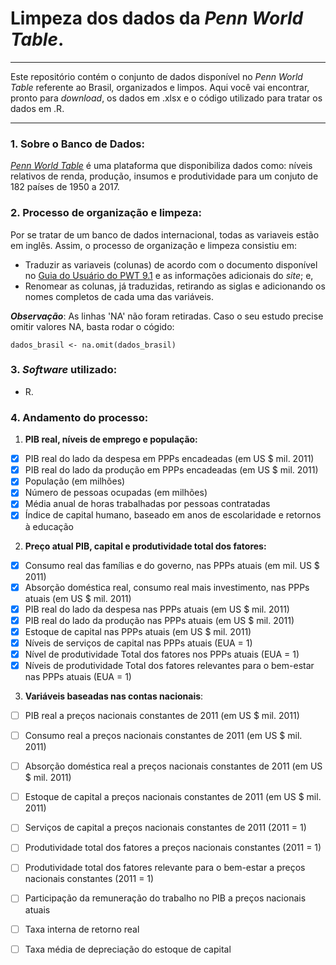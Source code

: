 # Limpeza dos dados da *Penn World Table*.
---

Este repositório contém o conjunto de dados disponível no *Penn World Table* referente ao Brasil, organizados e limpos. Aqui você vai encontrar, pronto para *download*, os dados em .xlsx e o código utilizado para tratar os dados em .R. 

---

### 1. **Sobre o Banco de Dados:**

*[Penn World Table](https://www.rug.nl/ggdc/productivity/pwt/?lang=en)* é uma plataforma que disponibiliza dados como: níveis relativos de renda, produção, insumos e produtividade para um conjuto de 182 países de 1950 a 2017. 

### 2. **Processo de organização e limpeza:**

Por se tratar de um banco de dados internacional, todas as variaveis estão em inglês. Assim, o processo de organização e limpeza consistiu em:

  - Traduzir as variaveis (colunas) de acordo com o documento disponível no [Guia do Usuário do PWT 9.1](https://www.rug.nl/ggdc/docs/pwt91_user_guide_to_data_files.pdf) e as informações adicionais do *site*; e,
  - Renomear as colunas, já traduzidas, retirando as siglas e adicionando os nomes completos de cada uma das variáveis.
  
**_Observação_**: As linhas 'NA' não foram retiradas. Caso o seu estudo precise omitir valores NA, basta rodar o cógido:
  
  ```
  dados_brasil <- na.omit(dados_brasil)
  
  ```
 
### 3. **_Software_ utilizado:**
  - R.

### 4. **Andamento do processo:**

1. **PIB real, níveis de emprego e população:**

- [x] PIB real do lado da despesa em PPPs encadeadas (em US $ mil. 2011)
- [x] PIB real do lado da produção em PPPs encadeadas (em US $ mil. 2011) 
- [x] População (em milhões) 
- [x] Número de pessoas ocupadas (em milhões) 
- [x] Média anual de horas trabalhadas por pessoas contratadas 
- [x] Índice de capital humano, baseado em anos de escolaridade e retornos à educação 

2. **Preço atual PIB, capital e produtividade total dos fatores:**

- [x] Consumo real das famílias e do governo, nas PPPs atuais (em mil. US $ 2011)
- [x] Absorção doméstica real, consumo real mais investimento, nas PPPs atuais (em US $ mil. 2011)
- [x] PIB real do lado da despesa nas PPPs atuais (em US $ mil. 2011)
- [x] PIB real do lado da produção nas PPPs atuais (em US $ mil. 2011)
- [x] Estoque de capital nas PPPs atuais (em US $ mil. 2011)
- [x] Níveis de serviços de capital nas PPPs atuais (EUA = 1)
- [x] Nível de produtividade Total dos fatores nos PPPs atuais (EUA = 1)
- [x] Níveis de produtividade Total dos fatores relevantes para o bem-estar nas PPPs atuais (EUA = 1)

3. **Variáveis baseadas nas contas nacionais**:

- [ ] PIB real a preços nacionais constantes de 2011 (em US $ mil. 2011)
- [ ] Consumo real a preços nacionais constantes de 2011 (em US $ mil. 2011)
- [ ] Absorção doméstica real a preços nacionais constantes de 2011 (em US $ mil. 2011)
- [ ] Estoque de capital a preços nacionais constantes de 2011 (em US $ mil. 2011)
- [ ] Serviços de capital a preços nacionais constantes de 2011 (2011 = 1)
- [ ] Produtividade total dos fatores a preços nacionais constantes (2011 = 1)
- [ ] Produtividade total dos fatores  relevante para o bem-estar a preços nacionais constantes (2011 = 1)
- [ ] Participação da remuneração do trabalho no PIB a preços nacionais atuais
- [ ] Taxa interna de retorno real
- [ ] Taxa média de depreciação do estoque de capital





